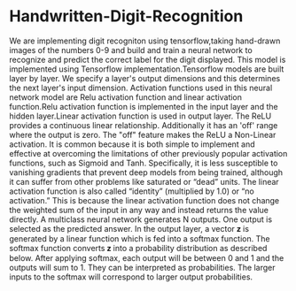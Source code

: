 # Handwritten-Digit-Recognition
We are implementing digit recogniton using tensorflow,taking hand-drawn 
images of the numbers 0-9 and build and train a neural network to recognize 
and predict the correct label for the digit displayed.
This model is implemented using Tensorflow implementation.Tensorflow 
models are built layer by layer. We specify a layer's output dimensions and this 
determines the next layer's input dimension.
Activation functions used in this neural network model are Relu activation 
function and linear activation function.Relu activation function is implemented 
in the input layer and the hidden layer.Linear activation function is used in 
output layer.
The ReLU provides a continuous linear relationship. Additionally it has an 'off' 
range where the output is zero. The "off" feature makes the ReLU a Non-Linear 
activation.
It is common because it is both simple to implement and effective at 
overcoming the limitations of other previously popular activation functions, 
such as Sigmoid and Tanh. Specifically, it is less susceptible to vanishing 
gradients that prevent deep models from being trained, although it can suffer 
from other problems like saturated or “dead” units. 
The linear activation function is also called “identity” (multiplied by 1.0) or “no 
activation.”
This is because the linear activation function does not change the weighted sum 
of the input in any way and instead returns the value directly.
A multiclass neural network generates N outputs. One output is selected as the 
predicted answer. In the output layer, a vector 𝐳 is generated by a linear function 
which is fed into a softmax function. The softmax function converts 𝐳 into a 
probability distribution as described below. After applying softmax, each output 
will be between 0 and 1 and the outputs will sum to 1. They can be interpreted 
as probabilities. The larger inputs to the softmax will correspond to larger 
output probabilities.
